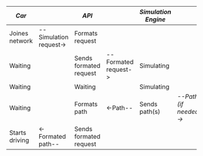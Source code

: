 | ***Car*** |	  | ***API*** |   | ***Simulation Engine*** |   | ***Other APIs*** |   | ***Other Cars*** |
| --- | --- | --- | --- | --- | --- | --- | --- | --- |
| Joines network | --Simulation request-> | Formats request |   |   |   |   |   | Driving |
| Waiting |   | Sends formated request | --Formated request-> | Simulating |   |   |   | Driving |
| Waiting |   | Waiting |   | Simulating |   |   |   | Driving |
| Waiting |   | Formats path | \<-Path-- | Sends path(s) | *--Path (if needed)->* | Formats path |   | Driving |
| Starts driving | \<-Formated path-- | Sends formated request |   |   |   | Sends formated path | --Formated path-> | Adjusts driving |
